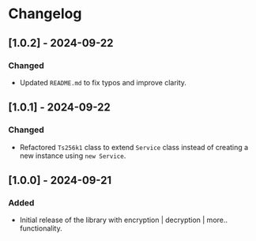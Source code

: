 # Changelog

## [1.0.2] - 2024-09-22
### Changed
- Updated `README.md` to fix typos and improve clarity.
  
## [1.0.1] - 2024-09-22
### Changed
- Refactored `Ts256k1` class to extend `Service` class instead of creating a new instance using `new Service`.

## [1.0.0] - 2024-09-21
### Added
- Initial release of the library with encryption | decryption | more.. functionality.